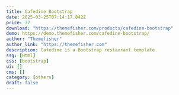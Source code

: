 ```yaml
---
title: Cafedine Bootstrap
date: 2025-03-25T07:14:17.842Z
price: 37
download: "https://themefisher.com/products/cafedine-bootstrap"
demo: https://demo.themefisher.com/cafedine-bootstrap/
author: "Themefisher"
author_link: "https://themefisher.com"
description: Cafedine is a Bootstrap restaurant template.
ssg: [Html]
css: [bootstrap]
ui: []
cms: []
category: [others]
draft: false
---
```

